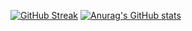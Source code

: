 [![GitHub Streak](https://github-readme-streak-stats.herokuapp.com/?user=coldman-47&theme=gotham)](https://github.com/coldman-47)
[![Anurag's GitHub stats](https://github-readme-stats.vercel.app/api?username=coldman-47&show_icons=true&theme=gotham)](https://github.com/coldman-47)
